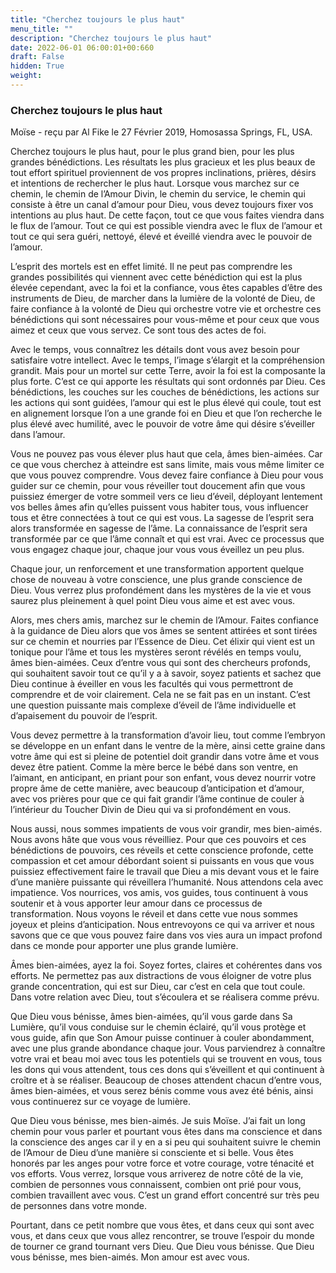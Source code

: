 ```yaml
---
title: "Cherchez toujours le plus haut"
menu_title: ""
description: "Cherchez toujours le plus haut"
date: 2022-06-01 06:00:01+00:660
draft: False
hidden: True
weight:
---
```

### Cherchez toujours le plus haut

Moïse - reçu par Al Fike le 27 Février 2019, Homosassa Springs, FL, USA.

Cherchez toujours le plus haut, pour le plus grand bien, pour les plus grandes bénédictions. Les résultats les plus gracieux et les plus beaux de tout effort spirituel proviennent de vos propres inclinations, prières, désirs et intentions de rechercher le plus haut. Lorsque vous marchez sur ce chemin, le chemin de l’Amour Divin, le chemin du service, le chemin qui consiste à être un canal d’amour pour Dieu, vous devez toujours fixer vos intentions au plus haut. De cette façon, tout ce que vous faites viendra dans le flux de l’amour. Tout ce qui est possible viendra avec le flux de l’amour et tout ce qui sera guéri, nettoyé, élevé et éveillé viendra avec le pouvoir de l’amour.

L’esprit des mortels est en effet limité. Il ne peut pas comprendre les grandes possibilités qui viennent avec cette bénédiction qui est la plus élevée cependant, avec la foi et la confiance, vous êtes capables d’être des instruments de Dieu, de marcher dans la lumière de la volonté de Dieu, de faire confiance à la volonté de Dieu qui orchestre votre vie et orchestre ces bénédictions qui sont nécessaires pour vous-même et pour ceux que vous aimez et ceux que vous servez. Ce sont tous des actes de foi.

Avec le temps, vous connaîtrez les détails dont vous avez besoin pour satisfaire votre intellect. Avec le temps, l’image s’élargit et la compréhension grandit. Mais pour un mortel sur cette Terre, avoir la foi est la composante la plus forte. C’est ce qui apporte les résultats qui sont ordonnés par Dieu. Ces bénédictions, les couches sur les couches de bénédictions, les actions sur les actions qui sont guidées, l’amour qui est le plus élevé qui coule, tout est en alignement lorsque l’on a une grande foi en Dieu et que l’on recherche le plus élevé avec humilité, avec le pouvoir de votre âme qui désire s’éveiller dans l’amour.

Vous ne pouvez pas vous élever plus haut que cela, âmes bien-aimées. Car ce que vous cherchez à atteindre est sans limite, mais vous même limiter ce que vous pouvez comprendre. Vous devez faire confiance à Dieu pour vous guider sur ce chemin, pour vous réveiller tout doucement afin que vous puissiez émerger de votre sommeil vers ce lieu d’éveil, déployant lentement vos belles âmes afin qu’elles puissent vous habiter tous, vous influencer tous et être connectées à tout ce qui est vous. La sagesse de l’esprit sera alors transformée en sagesse de l’âme. La connaissance de l’esprit sera transformée par ce que l’âme connaît et qui est vrai. Avec ce processus que vous engagez chaque jour, chaque jour vous vous éveillez un peu plus.

Chaque jour, un renforcement et une transformation apportent quelque chose de nouveau à votre conscience, une plus grande conscience de Dieu. Vous verrez plus profondément dans les mystères de la vie et vous saurez plus pleinement à quel point Dieu vous aime et est avec vous.

Alors, mes chers amis, marchez sur le chemin de l’Amour. Faites confiance à la guidance de Dieu alors que vos âmes se sentent attirées et sont tirées sur ce chemin et nourries par l’Essence de Dieu. Cet élixir qui vient est un tonique pour l’âme et tous les mystères seront révélés en temps voulu, âmes bien-aimées. Ceux d’entre vous qui sont des chercheurs profonds, qui souhaitent savoir tout ce qu’il y a à savoir, soyez patients et sachez que Dieu continue à éveiller en vous les facultés qui vous permettront de comprendre et de voir clairement. Cela ne se fait pas en un instant. C’est une question puissante mais complexe d’éveil de l’âme individuelle et d’apaisement du pouvoir de l’esprit.

Vous devez permettre à la transformation d’avoir lieu, tout comme l’embryon se développe en un enfant dans le ventre de la mère, ainsi cette graine dans votre âme qui est si pleine de potentiel doit grandir dans votre âme et vous devez être patient. Comme la mère berce le bébé dans son ventre, en l’aimant, en anticipant, en priant pour son enfant, vous devez nourrir votre propre âme de cette manière, avec beaucoup d’anticipation et d’amour, avec vos prières pour que ce qui fait grandir l’âme continue de couler à l’intérieur du Toucher Divin de Dieu qui va si profondément en vous.

Nous aussi, nous sommes impatients de vous voir grandir, mes bien-aimés. Nous avons hâte que vous vous réveilliez. Pour que ces pouvoirs et ces bénédictions de pouvoirs, ces réveils et cette conscience profonde, cette compassion et cet amour débordant soient si puissants en vous que vous puissiez effectivement faire le travail que Dieu a mis devant vous et le faire d’une manière puissante qui réveillera l’humanité. Nous attendons cela avec impatience. Vos nourrices, vos amis, vos guides, tous continuent à vous soutenir et à vous apporter leur amour dans ce processus de transformation. Nous voyons le réveil et dans cette vue nous sommes joyeux et pleins d’anticipation. Nous entrevoyons ce qui va arriver et nous savons que ce que vous pouvez faire dans vos vies aura un impact profond dans ce monde pour apporter une plus grande lumière.

Âmes bien-aimées, ayez la foi. Soyez fortes, claires et cohérentes dans vos efforts. Ne permettez pas aux distractions de vous éloigner de votre plus grande concentration, qui est sur Dieu, car c’est en cela que tout coule. Dans votre relation avec Dieu, tout s’écoulera et se réalisera comme prévu.

Que Dieu vous bénisse, âmes bien-aimées, qu’il vous garde dans Sa Lumière, qu’il vous conduise sur le chemin éclairé, qu’il vous protège et vous guide, afin que Son Amour puisse continuer à couler abondamment, avec une plus grande abondance chaque jour. Vous parviendrez à connaître votre vrai et beau moi avec tous les potentiels qui se trouvent en vous, tous les dons qui vous attendent, tous ces dons qui s’éveillent et qui continuent à croître et à se réaliser. Beaucoup de choses attendent chacun d’entre vous, âmes bien-aimées, et vous serez bénis comme vous avez été bénis, ainsi vous continuerez sur ce voyage de lumière.

Que Dieu vous bénisse, mes bien-aimés. Je suis Moïse. J’ai fait un long chemin pour vous parler et pourtant vous êtes dans ma conscience et dans la conscience des anges car il y en a si peu qui souhaitent suivre le chemin de l’Amour de Dieu d’une manière si consciente et si belle. Vous êtes honorés par les anges pour votre force et votre courage, votre ténacité et vos efforts. Vous verrez, lorsque vous arriverez de notre côté de la vie, combien de personnes vous connaissent, combien ont prié pour vous, combien travaillent avec vous. C’est un grand effort concentré sur très peu de personnes dans votre monde.

Pourtant, dans ce petit nombre que vous êtes, et dans ceux qui sont avec vous, et dans ceux que vous allez rencontrer, se trouve l’espoir du monde de tourner ce grand tournant vers Dieu. Que Dieu vous bénisse. Que Dieu vous bénisse, mes bien-aimés. Mon amour est avec vous.
